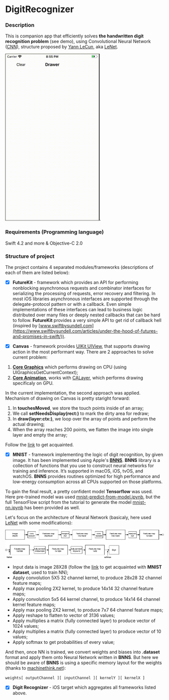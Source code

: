 # DigitRecognizer

### Description

This is companion app that efficiently solves **the handwritten digit recognition problem** (see demo), using Convolutional Neural Network ([CNN](https://en.wikipedia.org/wiki/Convolutional_neural_network)), structure proposed by [Yann LeCun](https://en.wikipedia.org/wiki/Yann_LeCun), aka [LeNet](https://en.wikipedia.org/wiki/LeNet).

![](Sources/drawer_player.gif).

### Requirements (Programming language)

Swift 4.2 and more & Objective-C 2.0

### Structure of project

The project contains 4 separated modules/frameworks (descriptions of each of them are listed below):

- [x] **FutureKit** - framework which provides an API for performing nonblocking asynchronous requests and combinator interfaces for serializing the processing of requests, error recovery and filtering. In most iOS libraries asynchronous interfaces are supported through the delegate-protocol pattern or with a callback. Even simple implementations of these interfaces can lead to business logic distributed over many files or deeply nested callbacks that can be hard to follow. **FutureKit** provides a very simple API to get rid of callback hell (inspired by [www.swiftbysundell.com](https://www.swiftbysundell.com/articles/under-the-hood-of-futures-and-promises-in-swift/)).

- [x] **Canvas** - framework provides [UIKit UIView](https://developer.apple.com/documentation/uikit/uiview), that supports drawing action in the most performant way. There are 2 approaches to solve current problem: 
1. [**Core Graphics**](https://developer.apple.com/documentation/coregraphics) which performs drawing on CPU (using UIGraphicsGetCurrentContext); 
2. [**Core Animation**](https://developer.apple.com/documentation/quartzcore), works with [CALayer](https://developer.apple.com/documentation/quartzcore/calayer), which performs drawing specificaly on GPU.

In the current implementation, the second approach was applied. Mechanism of drawing on Canvas is pretty staright forward:
1. In **touchesMoved**, we store the touch points inside of an array;
2. We call **setNeedsDisplay(rect:)** to mark the dirty area for redraw;
3. In **draw(layer:ctx:)**, we loop over the array of points and perform the actual drawing;
4. When the array reaches 200 points, we flatten the image into single layer and empty the array;

Follow the [link](https://github.com/vovkroman/DigitRecognizer/tree/develop/Canvas/Canvas) to get acquainted.
- [x] **MNIST** - framework implementing the logic of digit recognition, by given image. 
It has been implemented using Apple's [**BNNS**](https://developer.apple.com/documentation/accelerate/bnns). **BNNS** library is a collection of functions that you use to construct neural networks for training and inference. It’s supported in macOS, iOS, tvOS, and watchOS. **BNNS** provides routines optimized for high performance and low-energy consumption across all CPUs supported on those platforms. 

To gain the final result, a pretty confident model **Tensorflow** was used. Here pre-trained model was used [mnist-predict-from-model.ipynb](https://github.com/vovkroman/DigitRecognizer/blob/develop/MNIST/mnist-predict-from-model.ipynb), but the full TensorFlow script from the tutorial to generate the model [mnist-nn.ipynb](https://github.com/vovkroman/DigitRecognizer/blob/develop/MNIST/mnist-nn.ipynb) has been provided as well.

Let's focus on the architecture of Neural Network (basicaly, here used [LeNet](https://en.wikipedia.org/wiki/LeNet) with some modifications):

![](Sources/final_nn_scheme.png)

- Input data is image 28X28 (follow the [link](http://yann.lecun.com/exdb/mnist/) to get acquainted with **MNIST dataset**, used to train NN);
- Apply convolution 5X5 32 channel kernel, to produce 28x28 32 channel feature maps;
- Apply max pooling 2X2 kernel, to produce 14x14 32 channel feature maps;
- Apply convolution 5x5 64 kernel channel, to produce 14x14 64 channel kernel feature maps;
- Apply max pooling 2X2 kernel, to produce 7x7 64 channel feature maps;
- Apply reshape to flatten to vector of 3136 values;
- Apply multiplies a matrix (fully connected layer) to produce vector of 1024 values;
- Apply multiplies a matrix (fully connected layer) to produce vector of 10 values;
- Apply softmax to get probabilities of every value;

And then, once NN is trained, we convert weights and biases into **.dataset** format and apply them onto Neural Network written in **BNNS**. But here we should be aware of **BNNS** is using a specific memory layout for the weights (thanks to [machinethink.net](https://machinethink.net/blog/apple-deep-learning-bnns-versus-metal-cnn/)):

```
weights[ outputChannel ][ inputChannel ][ kernelY ][ kernelX ]
```

- [x] **Digit Recognizer** - iOS target which aggregates all frameworks listed above.
